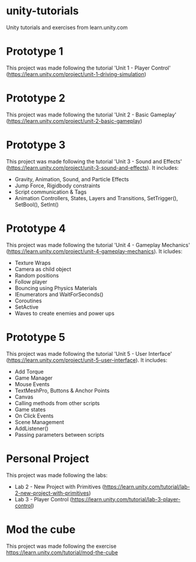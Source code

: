 # unity-tutorials
Unity tutorials and exercises from learn.unity.com

# Prototype 1
This project was made following the tutorial 'Unit 1 - Player Control' (https://learn.unity.com/project/unit-1-driving-simulation)

# Prototype 2
This project was made following the tutorial 'Unit 2 - Basic Gameplay' (https://learn.unity.com/project/unit-2-basic-gameplay)

# Prototype 3
This project was made following the tutorial 'Unit 3 - Sound and Effects' (https://learn.unity.com/project/unit-3-sound-and-effects). It includes:

- Gravity, Animation, Sound, and Particle Effects
- Jump Force, Rigidbody constraints
- Script communication & Tags
- Animation Controllers, States, Layers and Transitions, SetTrigger(), SetBool(), SetInt()

# Prototype 4
This project was made following the tutorial 'Unit 4 - Gameplay Mechanics' (https://learn.unity.com/project/unit-4-gameplay-mechanics). It icludes:

- Texture Wraps
- Camera as child object
- Random positions
- Follow player
- Bouncing using Physics Materials
- IEnumerators and WaitForSeconds()
- Coroutines
- SetActive
- Waves to create enemies and power ups

# Prototype 5
This project was made following the tutorial 'Unit 5 - User Interface' (https://learn.unity.com/project/unit-5-user-interface). It includes:

- Add Torque
- Game Manager
- Mouse Events
- TextMeshPro, Buttons  & Anchor Points
- Canvas
- Calling methods from other scripts
- Game states
- On Click Events
- Scene Management
- AddListener()
- Passing parameters between scripts 

# Personal Project
This project was made following the labs:

- Lab 2 - New Project with Primitives (https://learn.unity.com/tutorial/lab-2-new-project-with-primitives)
- Lab 3 - Player Control (https://learn.unity.com/tutorial/lab-3-player-control)

# Mod the cube
This project was made following the exercise https://learn.unity.com/tutorial/mod-the-cube

